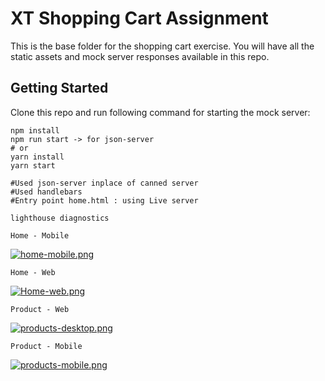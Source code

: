 # XT Shopping Cart Assignment

This is the base folder for the shopping cart exercise. You will have all the static assets and mock server responses available in this repo.

## Getting Started

Clone this repo and run following command for starting the mock server:

```
npm install
npm run start -> for json-server
# or
yarn install
yarn start 

#Used json-server inplace of canned server
#Used handlebars
#Entry point home.html : using Live server

lighthouse diagnostics
```
```
Home - Mobile
```
[![home-mobile.png](https://i.postimg.cc/0QR1drvH/home-mobile.png)](https://postimg.cc/hJrYKDf9)
```
Home - Web
```
[![Home-web.png](https://i.postimg.cc/50BdP1N9/Home-web.png)](https://postimg.cc/JDz2nfkS)
```
Product - Web
```

[![products-desktop.png](https://i.postimg.cc/NFQhSV56/products-desktop.png)](https://postimg.cc/hzZ3728v)
```
Product - Mobile
```
[![products-mobile.png](https://i.postimg.cc/cCTqSmnV/products-mobile.png)](https://postimg.cc/BP8752Ng)
